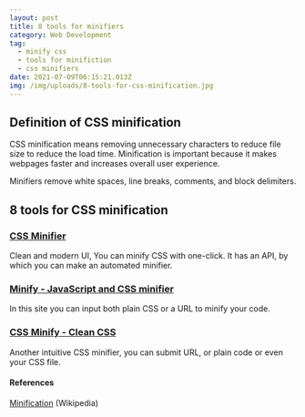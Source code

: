 ```yaml
---
layout: post
title: 8 tools for minifiers
category: Web Development
tag:
  - minify css
  - tools for minifiction
  - css minifiers
date: 2021-07-09T06:15:21.013Z
img: /img/uploads/8-tools-for-css-minification.jpg
---
```

## Definition of CSS minification

CSS minification means removing unnecessary characters to reduce file size to reduce the load time. Minification is important because it makes webpages faster and increases overall user experience.

Minifiers remove white spaces, line breaks, comments, and block delimiters. 

## 8 tools for CSS minification

### [CSS Minifier](https://cssminifier.com/)

Clean and modern UI,  You can minify CSS with one-click. It has an API, by which you can make an automated minifier. 

### [Minify - JavaScript and CSS minifier](https://www.minifier.org/)

In this site you can input both plain CSS or a URL to minify your code. 

### [CSS Minify - Clean CSS](https://www.cleancss.com/css-minify/)

Another intuitive CSS minifier, you can submit URL, or plain code or even your CSS file.



#### References

[Minification](http://en.wikipedia.org/wiki/Minification_(programming)) (Wikipedia)